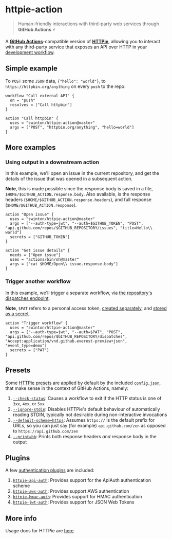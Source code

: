 # httpie-action

> Human-friendly interactions with third-party web services through **GitHub Actions** :zap:

A [**GitHub Actions**](https://developer.github.com/actions/)-compatible version of [**HTTPie**](https://github.com/jakubroztocil/httpie), allowing you to interact with any third-party service that exposes an API over HTTP in your [development workflow](https://developer.github.com/actions/creating-workflows/).

## Simple example

To `POST` some `JSON` data, `{"hello": "world"}`, to `https://httpbin.org/anything` on every `push` to the repo:

```hcl
workflow "Call external API" {
  on = "push"
  resolves = ["Call httpbin"]
}

action "Call httpbin" {
  uses = "swinton/httpie-action@master"
  args = ["POST", "httpbin.org/anything", "hello=world"]
}
```

## More examples

### Using output in a downstream action

In this example, we'll open an issue in the current repository, and get the details of the issue that was opened in a subsequent action.

**Note**, this is made possible since the response body is saved in a file, `$HOME/$GITHUB_ACTION.response.body`. Also available, is the response headers (`$HOME/$GITHUB_ACTION.response.headers`), and full response (`$HOME/$GITHUB_ACTION.response`).

```hcl
action "Open issue" {
  uses = "swinton/httpie-action@master"
  args = ["--auth-type=jwt", "--auth=$GITHUB_TOKEN", "POST", "api.github.com/repos/$GITHUB_REPOSITORY/issues", "title=Hello\\ world"]
  secrets = ["GITHUB_TOKEN"]
}

action "Get issue details" {
  needs = ["Open issue"]
  uses = "actions/bin/sh@master"
  args = ["cat $HOME/Open\\ issue.response.body"]
}
```

### Trigger another workflow

In this example, we'll trigger a separate workflow, via [the repository's dispatches endpoint](https://developer.github.com/actions/creating-workflows/triggering-a-repositorydispatch-webhook/#how-to-trigger-the-repositorydispatch-webhook).

**Note**, `$PAT` refers to a personal access token, [created separately](https://help.github.com/articles/creating-a-personal-access-token-for-the-command-line/), and [stored as a secret](https://developer.github.com/actions/creating-workflows/storing-secrets/).

```hcl
action "Trigger workflow" {
  uses = "swinton/httpie-action@master"
  args = ["--auth-type=jwt", "--auth=$PAT", "POST", "api.github.com/repos/$GITHUB_REPOSITORY/dispatches", "Accept:application/vnd.github.everest-preview+json", "event_type=demo"]
  secrets = ["PAT"]
}
```

## Presets

Some [HTTPie presets](https://github.com/jakubroztocil/httpie/blob/358342d1c915d6462a080a77aefbb20166d0bd5d/README.rst#config) are applied by default by the included [`config.json`](config.json), that make sense in the context of GitHub Actions, namely:

1. [`--check-status`](https://github.com/jakubroztocil/httpie/blob/358342d1c915d6462a080a77aefbb20166d0bd5d/README.rst#scripting): Causes a workflow to exit if the HTTP status is one of `3xx`, `4xx`, or `5xx`
1. [`--ignore-stdin`](https://github.com/jakubroztocil/httpie/blob/358342d1c915d6462a080a77aefbb20166d0bd5d/README.rst#best-practices): Disables HTTPie's default behaviour of automatically reading STDIN, typically not desirable during non-interactive invocations
1. [`--default-scheme=https`](https://github.com/jakubroztocil/httpie/blob/358342d1c915d6462a080a77aefbb20166d0bd5d/README.rst#custom-default-scheme): Assumes `https://` is the default prefix for URLs, so you can just say (for example) `api.github.com/zen` as opposed to `https://api.github.com/zen`
1. [`--print=hb`](https://github.com/jakubroztocil/httpie/blob/358342d1c915d6462a080a77aefbb20166d0bd5d/README.rst#output-options): Prints both response headers _and_ response body in the output

## Plugins

A few [authentication plugins](https://github.com/jakubroztocil/httpie/blob/358342d1c915d6462a080a77aefbb20166d0bd5d/README.rst#auth-plugins) are included:

1. [`httpie-api-auth`](https://github.com/pd/httpie-api-auth): Provides support for the ApiAuth authentication scheme
1. [`httpie-aws-auth`](https://github.com/httpie/httpie-aws-auth): Provides support AWS authentication
1. [`httpie-hmac-auth`](https://github.com/guardian/httpie-hmac-auth): Provides support for HMAC authentication
1. [`httpie-jwt-auth`](https://github.com/teracyhq/httpie-jwt-auth): Provides support for JSON Web Tokens

## More info

Usage docs for HTTPie are [here](https://github.com/jakubroztocil/httpie).
